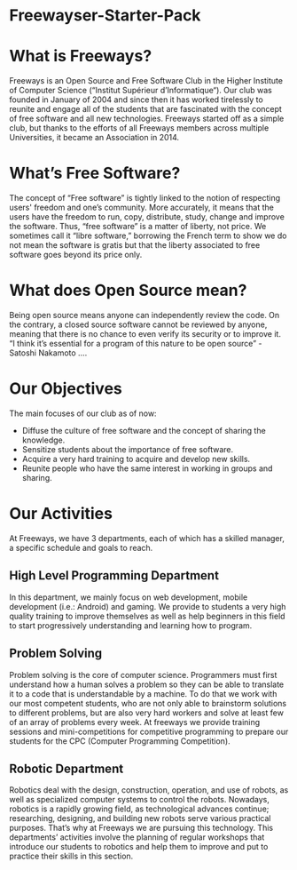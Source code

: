 # Freewayser-Starter-Pack

What is Freeways?
==================

Freeways is an Open Source and Free Software Club in the Higher Institute of Computer Science (“Institut Supérieur d’Informatique“).
Our club was founded in January of 2004 and since then it has worked tirelessly to reunite and engage all of the students that are fascinated with the concept of free software and all new technologies.
Freeways started off as a simple club, but thanks to the efforts of all Freeways members across multiple Universities, it became an Association in 2014.

What’s Free Software?
======================

The concept of “Free software” is tightly linked to the notion of respecting users' freedom and one’s community.
More accurately, it means that the users have the freedom to run, copy, distribute, study, change and improve the software. Thus, “free software” is a matter of liberty, not price.
We sometimes call it “libre software,” borrowing the French term to show we do not mean the software is gratis but that the liberty associated to free software goes beyond its price only.

 What does Open Source mean?
 ============================
 
Being open source means anyone can independently review the code. On the contrary, a closed source software cannot be reviewed by anyone, meaning that there is no chance to even verify its security or to improve it.
“I think it’s essential for a program of this nature to be open source” - Satoshi  Nakamoto ….

Our Objectives
===============

The main focuses of our club as of now:
* Diffuse the culture of free software and the concept of sharing the knowledge.
* Sensitize students about the importance of free software.
* Acquire a very hard training to acquire and develop new skills.
* Reunite people who have the same interest in working in groups and sharing.

Our Activities
==============

At Freeways, we have 3 departments, each of which has a skilled manager, a specific schedule and goals to reach.

## High Level Programming Department

In this department, we mainly focus on web development, mobile development (i.e.: Android) and gaming. We provide to students a very high quality training to improve themselves as well as help beginners in this field to start progressively understanding and learning how to program.

## Problem Solving
Problem solving is the core of computer science. Programmers must first understand how a human solves a problem so they can be able to translate it to a code that is understandable by a machine.
To do that we work with our most competent students, who are not only able to brainstorm solutions to different problems, but are also very hard workers and solve at least few of an array of problems every week.
At freeways we provide training sessions and mini-competitions for competitive programming to prepare our students for the CPC (Computer Programming Competition).

## Robotic Department

Robotics deal with the design, construction, operation, and use of robots, as well as specialized computer systems to control the robots.
Nowadays, robotics is a rapidly growing field, as technological advances continue; researching, designing, and building new robots serve various
practical purposes. That’s why at Freeways we are pursuing this technology.
This departments’ activities involve the planning of regular workshops that introduce our students to robotics and help them to improve and put to practice their skills in this section.
